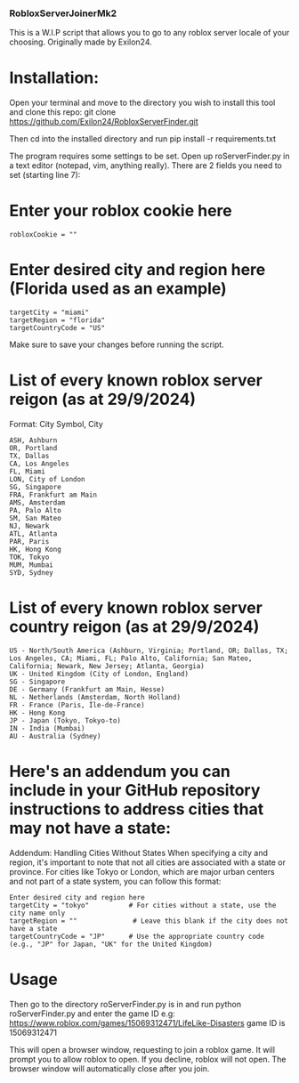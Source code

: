 ### RobloxServerJoinerMk2
This is a W.I.P script that allows you to go to any roblox server locale of your choosing. Originally made by Exilon24.

# Installation:
Open your terminal and move to the directory you wish to install this tool and clone this repo: git clone https://github.com/Exilon24/RobloxServerFinder.git

Then cd into the installed directory and run pip install -r requirements.txt

The program requires some settings to be set. Open up roServerFinder.py in a text editor (notepad, vim, anything really). There are 2 fields you need to set (starting line 7):

# Enter your roblox cookie here
``` robloxCookie = "" ```

# Enter desired city and region here (Florida used as an example)
```
targetCity = "miami"
targetRegion = "florida"
targetCountryCode = "US"
```

Make sure to save your changes before running the script.
# List of every known roblox server reigon (as at 29/9/2024)
Format: City Symbol, City
```
ASH, Ashburn
OR, Portland
TX, Dallas
CA, Los Angeles
FL, Miami
LON, City of London
SG, Singapore
FRA, Frankfurt am Main
AMS, Amsterdam
PA, Palo Alto
SM, San Mateo
NJ, Newark
ATL, Atlanta
PAR, Paris
HK, Hong Kong
TOK, Tokyo
MUM, Mumbai
SYD, Sydney
```
# List of every known roblox server country reigon (as at 29/9/2024)
```
US - North/South America (Ashburn, Virginia; Portland, OR; Dallas, TX; Los Angeles, CA; Miami, FL; Palo Alto, California; San Mateo, California; Newark, New Jersey; Atlanta, Georgia)
UK - United Kingdom (City of London, England)
SG - Singapore
DE - Germany (Frankfurt am Main, Hesse)
NL - Netherlands (Amsterdam, North Holland)
FR - France (Paris, Île-de-France)
HK - Hong Kong
JP - Japan (Tokyo, Tokyo-to)
IN - India (Mumbai)
AU - Australia (Sydney)
```
# Here's an addendum you can include in your GitHub repository instructions to address cities that may not have a state:
Addendum: Handling Cities Without States
When specifying a city and region, it's important to note that not all cities are associated with a state or province. For cities like Tokyo or London, which are major urban centers and not part of a state system, you can follow this format:
``` 
Enter desired city and region here
targetCity = "tokyo"          # For cities without a state, use the city name only
targetRegion = ""              # Leave this blank if the city does not have a state
targetCountryCode = "JP"      # Use the appropriate country code (e.g., "JP" for Japan, "UK" for the United Kingdom)
```
# Usage
Then go to the directory roServerFinder.py is in and run python roServerFinder.py and enter the game ID e.g: https://www.roblox.com/games/15069312471/LifeLike-Disasters game ID is 15069312471

This will open a browser window, requesting to join a roblox game. It will prompt you to allow roblox to open. If you decline, roblox will not open. The browser window will automatically close after you join.

